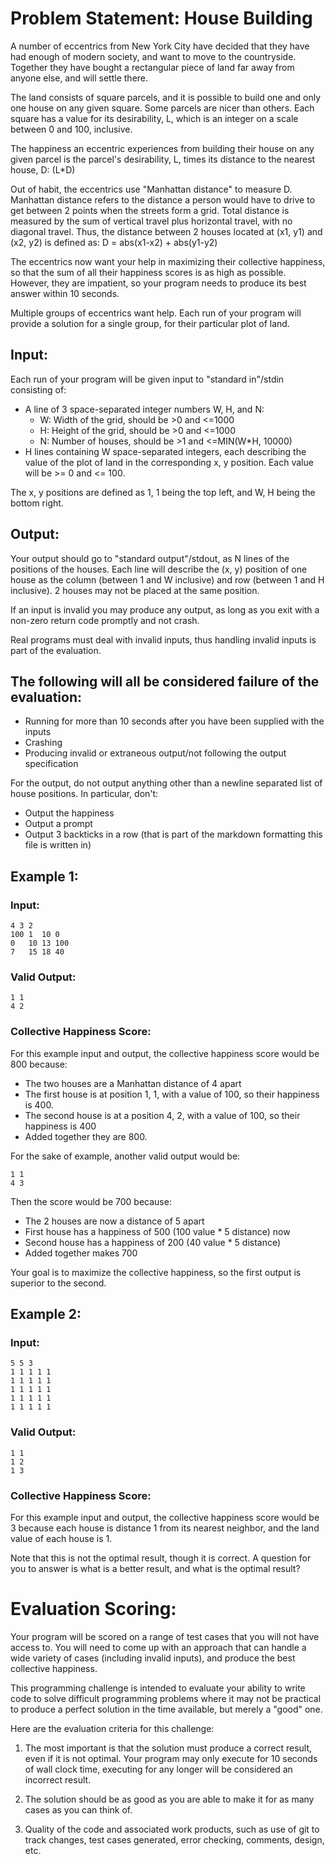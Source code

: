 # Problem Statement: House Building

A number of eccentrics from New York City have decided that they have had enough of modern society, and want to move to the countryside. Together they have bought a rectangular piece of land far away from anyone else, and will settle there.

The land consists of square parcels, and it is possible to build one and only one house on any given square. Some parcels are nicer than others. Each square has a value for its desirability, L, which is an integer on a scale between 0 and 100, inclusive.

The happiness an eccentric experiences from building their house on any given parcel is the parcel's desirability, L, times its distance to the nearest house, D:
    (L*D)

Out of habit, the eccentrics use "Manhattan distance" to measure D. Manhattan distance refers to the distance a person would have to drive to get between 2 points when the streets form a grid. Total distance is measured by the sum of vertical travel plus horizontal travel, with no diagonal travel.
Thus, the distance between 2 houses located at (x1, y1) and (x2, y2) is defined as:
    D = abs(x1-x2) + abs(y1-y2)

The eccentrics now want your help in maximizing their collective happiness, so that the sum of all their happiness scores is as high as possible. However, they are impatient, so your program needs to produce its best answer within 10 seconds.

Multiple groups of eccentrics want help. Each run of your program will provide a solution for a single group, for their particular plot of land.


## Input:
Each run of your program will be given input to "standard in"/stdin consisting of:
- A line of 3 space-separated integer numbers W, H, and N:
  - W: Width of the grid, should be >0 and <=1000
  - H: Height of the grid, should be >0 and <=1000
  - N: Number of houses, should be >1 and <=MIN(W*H, 10000)
- H lines containing W space-separated integers, each describing the value of the plot of land in the corresponding x, y position. Each value will be >= 0 and <= 100.

The x, y positions are defined as 1, 1 being the top left, and W, H being the bottom right.


## Output:
Your output should go to "standard output"/stdout, as N lines of the positions of the houses. Each line will describe the (x, y) position of one house as the column (between 1 and W inclusive) and row (between 1 and H inclusive). 2 houses may not be placed at the same position.

If an input is invalid you may produce any output, as long as you exit with a non-zero return code promptly and not crash.


Real programs must deal with invalid inputs, thus handling invalid inputs is part of the evaluation.


## The following will all be considered failure of the evaluation:
- Running for more than 10 seconds after you have been supplied with the inputs
- Crashing
- Producing invalid or extraneous output/not following the output specification

For the output, do not output anything other than a newline separated list of house positions. In particular, don't:
- Output the happiness
- Output a prompt
- Output 3 backticks in a row (that is part of the markdown formatting this file is written in)


## Example 1:

### Input:
```
4 3 2
100 1  10 0
0   10 13 100
7   15 18 40
```

### Valid Output:
```
1 1
4 2
```

### Collective Happiness Score:
For this example input and output, the collective happiness score would be 800 because:
- The two houses are a Manhattan distance of 4 apart
- The first house is at position 1, 1, with a value of 100, so their happiness is 400.
- The second house is at a position 4, 2, with a value of 100, so their happiness is 400
- Added together they are 800.

For the sake of example, another valid output would be:
```
1 1
4 3
```
Then the score would be 700 because:
- The 2 houses are now a distance of 5 apart
- First house has a happiness of 500 (100 value * 5 distance) now
- Second house has a happiness of 200 (40 value * 5 distance)
- Added together makes 700

Your goal is to maximize the collective happiness, so the first output is superior to the second.


## Example 2:

### Input:
```
5 5 3
1 1 1 1 1
1 1 1 1 1
1 1 1 1 1
1 1 1 1 1
1 1 1 1 1
```

### Valid Output:
```
1 1
1 2
1 3
```

### Collective Happiness Score:
For this example input and output, the collective happiness score would be 3 because each house is distance 1 from its nearest neighbor, and the land value of each house is 1.

Note that this is not the optimal result, though it is correct. A question for you to answer is what is a better result, and what is the optimal result?


# Evaluation Scoring:
Your program will be scored on a range of test cases that you will not have access to. You will need to come up with an approach that can handle a wide variety of cases (including invalid inputs), and produce the best collective happiness.

This programming challenge is intended to evaluate your ability to write code to
solve difficult programming problems where it may not be practical to produce a
perfect solution in the time available, but merely a "good" one.

Here are the evaluation criteria for this challenge:

1. The most important is that the solution must produce a correct result, even
   if it is not optimal. Your program may only execute for 10 seconds of wall
   clock time, executing for any longer will be considered an incorrect result.

2. The solution should be as good as you are able to make it for as many cases
   as you can think of.

3. Quality of the code and associated work products, such as use of git to track
   changes, test cases generated, error checking, comments, design, etc.
